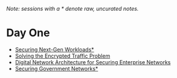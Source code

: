 *Note: sessions with a * denote raw, uncurated notes.*

# Day One
* [Securing Next-Gen Workloads*](01_securing_nextgen_workloads.md)
* [Solving the Encrypted Traffic Problem](02_security_with_privacy.md)
* [Digital Network Architecture for Securing Enterprise Networks](03_digital_network_architecture.md)
* [Securing Government Networks*](04_securing_government_networks.md)
